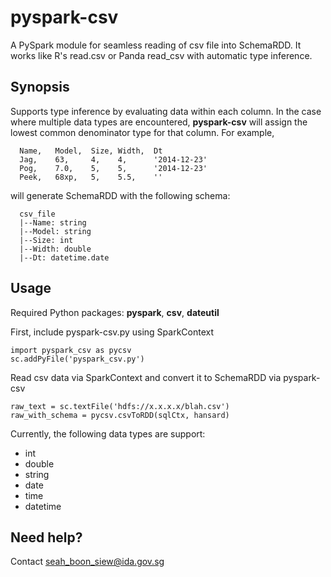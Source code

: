 # pyspark-csv
A PySpark module for seamless reading of csv file into SchemaRDD. It works like R's read.csv or Panda read_csv with 
automatic type inference.

## Synopsis
Supports type inference by evaluating data within each column. In the case where multiple data types are encountered, **pyspark-csv** will assign the lowest common denominator type for that column. For example,
```
  Name,   Model,  Size, Width,  Dt
  Jag,    63,     4,    4,      '2014-12-23'
  Pog,    7.0,    5,    5,      '2014-12-23'
  Peek,   68xp,   5,    5.5,    ''
```
will generate SchemaRDD with the following schema: 
```
  csv_file 
  |--Name: string  
  |--Model: string
  |--Size: int
  |--Width: double
  |--Dt: datetime.date
```

## Usage
Required Python packages: **pyspark**, **csv**, **dateutil**

First, include pyspark-csv.py using SparkContext
```
import pyspark_csv as pycsv
sc.addPyFile('pyspark_csv.py')
```
Read csv data via SparkContext and convert it to SchemaRDD via pyspark-csv
```
raw_text = sc.textFile('hdfs://x.x.x.x/blah.csv')
raw_with_schema = pycsv.csvToRDD(sqlCtx, hansard)
```

Currently, the following data types are support:
- int
- double
- string
- date
- time
- datetime

## Need help?
Contact seah_boon_siew@ida.gov.sg
